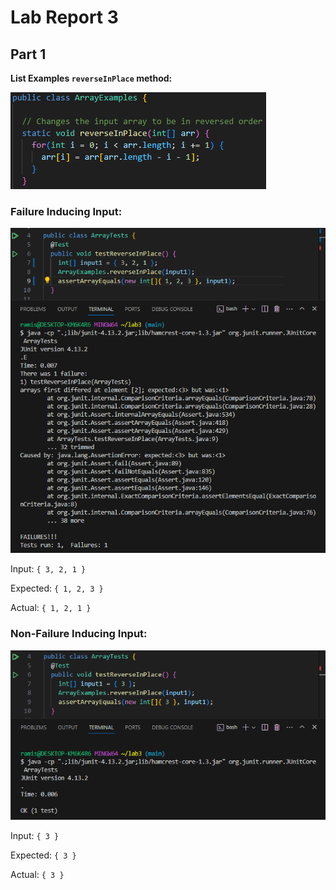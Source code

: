 # Lab Report 3

## Part 1

**List Examples `reverseInPlace` method:**

![Image](../labreport3-images/reverseInPlace.png)

### Failure Inducing Input:

![Image](../labreport3-images/failure.png)

Input: `{ 3, 2, 1 }`

Expected:   `{ 1, 2, 3 }`

Actual:     `{ 1, 2, 1 }`

### Non-Failure Inducing Input:

![Image](../labreport3-images/noFailure.png)

Input: `{ 3 }`

Expected:   `{ 3 }`

Actual:     `{ 3 }`
